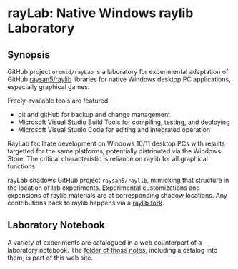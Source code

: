 <!-- index.md 0.0.9                 UTF-8                          2021-08-24
                 RAYLAB DOCUMENTATION WEB SITE PUBLISHING
     -->

# rayLab: Native Windows raylib Laboratory

## Synopsis

GitHub project `orcmid/rayLab` is a laboratory for experimental adaptation of
GitHub [raysan5/raylib](https://github.com/raysan5/raylib) libraries for
native Windows desktop PC applications, especially graphical games.

Freely-available tools are featured:

* git and gitHub for backup and change management
* Microsoft Visual Studio Build Tools for compiling, testing, and deploying
* Microsoft Visual Studio Code for editing and integrated operation

RayLab facilitate development on Windows 10/11 desktop PCs with
results targetted for the same platforms, potentially distributed via the
Windows Store.  The critical characteristic is reliance on raylib for all
graphical functions.

rayLab shadows GitHub project `raysan5/raylib`, mimicking that structure
in the location of lab experiments.  Experimental customizations and
expansions of raylib materials are at corresponding shadow locations.  Any
contributions back to raylib happens via a
[raylib fork](https://github.com/orcmid/raylib).

## Laboratory Notebook

A variety of experiments are catalogued in a web counterpart of a laboratory
notebook.  The [folder of those notes](experiments), including a catalog
into them, is part of this web site.

<!-- 0.0.9 2021-08-24T20:42Z more touch-ups
     0.0.8 2021-08-23T21:43Z Small touch-ups
     0.0.7 2021-08-23T03:51Z Correct link to experiments folder
     0.0.6 2021-08-23T00:36Z Make welcoming page with brief synopsis
     0.0.5 2021-08-17T15:22Z At docs/index.md More text with some links
           for context
     0.0.4 2021-08-17T14:43Z Clean up the shadowing explanation
     0.0.3 2021-08-17T04:17Z Give up on centering
     0.0.2 2021-08-17T04:13Z Add linking caption over centered image
     0.0.1 2021-08-17T04:02Z Add Example of Adjacent repository clones
     0.0.0 2021-08-16T23:29Z Simple introductory README.md placeholder
     -->
